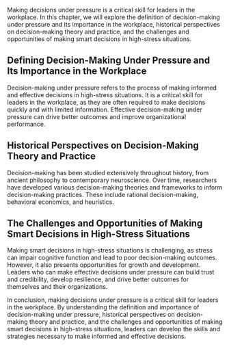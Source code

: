 
Making decisions under pressure is a critical skill for leaders in the workplace. In this chapter, we will explore the definition of decision-making under pressure and its importance in the workplace, historical perspectives on decision-making theory and practice, and the challenges and opportunities of making smart decisions in high-stress situations.

Defining Decision-Making Under Pressure and Its Importance in the Workplace
---------------------------------------------------------------------------

Decision-making under pressure refers to the process of making informed and effective decisions in high-stress situations. It is a critical skill for leaders in the workplace, as they are often required to make decisions quickly and with limited information. Effective decision-making under pressure can drive better outcomes and improve organizational performance.

Historical Perspectives on Decision-Making Theory and Practice
--------------------------------------------------------------

Decision-making has been studied extensively throughout history, from ancient philosophy to contemporary neuroscience. Over time, researchers have developed various decision-making theories and frameworks to inform decision-making practices. These include rational decision-making, behavioral economics, and heuristics.

The Challenges and Opportunities of Making Smart Decisions in High-Stress Situations
------------------------------------------------------------------------------------

Making smart decisions in high-stress situations is challenging, as stress can impair cognitive function and lead to poor decision-making outcomes. However, it also presents opportunities for growth and development. Leaders who can make effective decisions under pressure can build trust and credibility, develop resilience, and drive better outcomes for themselves and their organizations.

In conclusion, making decisions under pressure is a critical skill for leaders in the workplace. By understanding the definition and importance of decision-making under pressure, historical perspectives on decision-making theory and practice, and the challenges and opportunities of making smart decisions in high-stress situations, leaders can develop the skills and strategies necessary to make informed and effective decisions.

